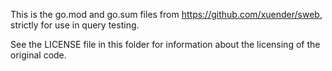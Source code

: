 This is the go.mod and go.sum files from  https://github.com/xuender/sweb, strictly for use in query testing.

See the LICENSE file in this folder for information about the licensing of the original code.
